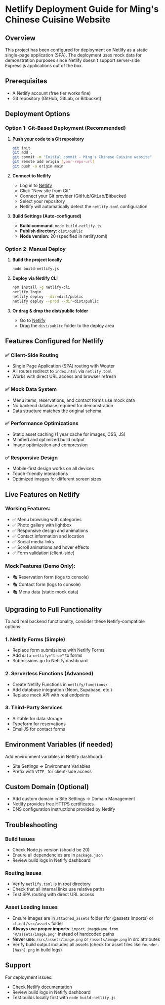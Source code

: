# Netlify Deployment Guide for Ming's Chinese Cuisine Website

## Overview
This project has been configured for deployment on Netlify as a static single-page application (SPA). The deployment uses mock data for demonstration purposes since Netlify doesn't support server-side Express.js applications out of the box.

## Prerequisites
- A Netlify account (free tier works fine)
- Git repository (GitHub, GitLab, or Bitbucket)

## Deployment Options

### Option 1: Git-Based Deployment (Recommended)

1. **Push your code to a Git repository**
   ```bash
   git init
   git add .
   git commit -m "Initial commit - Ming's Chinese Cuisine website"
   git remote add origin [your-repo-url]
   git push -u origin main
   ```

2. **Connect to Netlify**
   - Log in to [Netlify](https://app.netlify.com/)
   - Click "New site from Git"
   - Connect your Git provider (GitHub/GitLab/Bitbucket)
   - Select your repository
   - Netlify will automatically detect the `netlify.toml` configuration

3. **Build Settings (Auto-configured)**
   - **Build command**: `node build-netlify.js`
   - **Publish directory**: `dist/public`
   - **Node version**: 20 (specified in netlify.toml)

### Option 2: Manual Deploy

1. **Build the project locally**
   ```bash
   node build-netlify.js
   ```

2. **Deploy via Netlify CLI**
   ```bash
   npm install -g netlify-cli
   netlify login
   netlify deploy --dir=dist/public
   netlify deploy --prod --dir=dist/public
   ```

3. **Or drag & drop the dist/public folder**
   - Go to [Netlify](https://app.netlify.com/)
   - Drag the `dist/public` folder to the deploy area

## Features Configured for Netlify

### ✅ Client-Side Routing
- Single Page Application (SPA) routing with Wouter
- All routes redirect to `index.html` via `netlify.toml`
- Works with direct URL access and browser refresh

### ✅ Mock Data System
- Menu items, reservations, and contact forms use mock data
- No backend database required for demonstration
- Data structure matches the original schema

### ✅ Performance Optimizations
- Static asset caching (1 year cache for images, CSS, JS)
- Minified and optimized build output
- Image optimization and compression

### ✅ Responsive Design
- Mobile-first design works on all devices
- Touch-friendly interactions
- Optimized images for different screen sizes

## Live Features on Netlify

### Working Features:
- ✅ Menu browsing with categories
- ✅ Photo gallery with lightbox
- ✅ Responsive design and animations
- ✅ Contact information and location
- ✅ Social media links
- ✅ Scroll animations and hover effects
- ✅ Form validation (client-side)

### Mock Features (Demo Only):
- 🎭 Reservation form (logs to console)
- 🎭 Contact form (logs to console)
- 🎭 Menu data (static mock data)

## Upgrading to Full Functionality

To add real backend functionality, consider these Netlify-compatible options:

### 1. Netlify Forms (Simple)
- Replace form submissions with Netlify Forms
- Add `data-netlify="true"` to forms
- Submissions go to Netlify dashboard

### 2. Serverless Functions (Advanced)
- Create Netlify Functions in `netlify/functions/`
- Add database integration (Neon, Supabase, etc.)
- Replace mock API with real endpoints

### 3. Third-Party Services
- Airtable for data storage
- Typeform for reservations
- EmailJS for contact forms

## Environment Variables (if needed)
Add environment variables in Netlify dashboard:
- Site Settings → Environment Variables
- Prefix with `VITE_` for client-side access

## Custom Domain (Optional)
- Add custom domain in Site Settings → Domain Management
- Netlify provides free HTTPS certificates
- DNS configuration instructions provided by Netlify

## Troubleshooting

### Build Issues
- Check Node.js version (should be 20)
- Ensure all dependencies are in `package.json`
- Review build logs in Netlify dashboard

### Routing Issues
- Verify `netlify.toml` is in root directory
- Check that all internal links use relative paths
- Test SPA routing with direct URL access

### Asset Loading Issues
- Ensure images are in `attached_assets` folder (for @assets imports) or `client/src/assets` folder
- **Always use proper imports**: `import imageName from "@/assets/image.png"` instead of hardcoded paths
- **Never use**: `/src/assets/image.png` or `/assets/image.png` in src attributes
- Verify build output includes all assets (check for asset files like `founder-[hash].png` in build logs)

## Support
For deployment issues:
- Check Netlify documentation
- Review build logs in Netlify dashboard
- Test builds locally first with `node build-netlify.js`